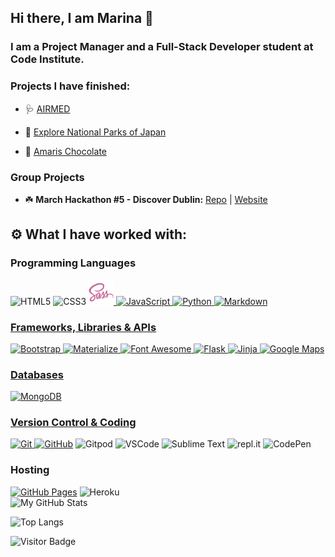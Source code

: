 ## Hi there, I am Marina 👋

### I am a Project Manager and a Full-Stack Developer student at Code Institute.

### Projects I have finished:

- :stethoscope: [AIRMED](http://airmed-doc-app.herokuapp.com/)

- :japan: [Explore National Parks of Japan](https://fruitbatm.github.io/explore-national-parks-of-japan/)

- :chocolate_bar: [Amaris Chocolate](https://fruitbatm.github.io/amaris-chocolate/)

### Group Projects
- :shamrock: <strong>March Hackathon #5 - Discover Dublin:</strong> </strong><a href="https://github.com/cnridley/the-mighty-bits-hackathon-proj" alt="Discover Dublin Repo" target="_blank" rel="noopener noreferrer">Repo</a> | <a href="https://paddys-quiz.herokuapp.com/" alt="Discover Dublin trivia game website" target="_blank" rel="noopener noreferrer">Website</a>

## :gear: What I have worked with:
### Programming Languages
![HTML5](https://img.shields.io/badge/HTML5%20-%23E34F26.svg?&style=for-the-badge&logo=HTML5&logoColor=FFFFFF)
![CSS3](https://img.shields.io/badge/CSS3%20-%231572B6.svg?&style=for-the-badge&logo=CSS3&logoColor=FFFFFF)
<a href="https://sass-lang.com" target="_blank"> 
  <img src="https://raw.githubusercontent.com/devicons/devicon/master/icons/sass/sass-original.svg" alt="sass" width="40" height="40" />
![JavaScript](https://img.shields.io/badge/JavaScript%20-%23323330.svg?&style=for-the-badge&logo=JavaScript&logoColor=F7DF1E)
![Python](https://img.shields.io/badge/Python%20-%23004D7A.svg?&style=for-the-badge&logo=python&logoColor=ffdf76)
![Markdown](https://img.shields.io/badge/Markdown%20-%23000000.svg?&style=for-the-badge&logo=Markdown&logoColor=FFFFFF)

### Frameworks, Libraries & APIs
![Bootstrap](https://img.shields.io/badge/Bootstrap%20-%23563D7C.svg?&style=for-the-badge&logo=Bootstrap&logoColor=FFFFFF)
![Materialize](https://img.shields.io/badge/Materialize%20-%23EE6E73.svg?&style=for-the-badge&logo=Materialize&logoColor=FFFFFF)
![Font Awesome](https://img.shields.io/badge/Font%20Awesome%20-%23339AF0.svg?&style=for-the-badge&logo=Font%20Awesome&logoColor=FFFFFF)
![Flask](https://img.shields.io/badge/Flask%20-%23000000.svg?&style=for-the-badge&logo=Flask&logoColor=FFFFFF)
![Jinja](https://img.shields.io/badge/Jinja%20-%23000000.svg?&style=for-the-badge&logo=Jinja&logoColor=B41717)
![Google Maps](https://img.shields.io/badge/Google%20Maps%20-%234285F4.svg?&style=for-the-badge&logo=Google%20Maps&logoColor=FFFFFF)

### Databases
![MongoDB](https://img.shields.io/badge/MongoDB%20-%233F2E1E.svg?&style=for-the-badge&logo=MongoDB&logoColor=47A248)

### Version Control & Coding
![Git](https://img.shields.io/badge/Git%20-%23302F2F.svg?&style=for-the-badge&logo=Git&logoColor=F05032)
[![GitHub](https://img.shields.io/badge/GitHub%20-%23181717.svg?&style=for-the-badge&logo=GitHub&logoColor=FFFFFF)](https://github.com/FruitbatM)
![Gitpod](https://img.shields.io/badge/Gitpod%20-%231D1D1D.svg?&style=for-the-badge&logo=Gitpod&logoColor=1AA6E4)
![VSCode](https://img.shields.io/badge/VSCode%20-%232B2B30.svg?&style=for-the-badge&logo=Visual%20Studio%20Code&logoColor=007ACC)
![Sublime Text](https://img.shields.io/badge/sublime_text-%23575757.svg?&style=for-the-badge&logo=sublime-text&logoColor=important)
![repl.it](https://img.shields.io/badge/repl.it%20-%23101B30.svg?&style=for-the-badge&logo=repl.it&logoColor=93969C)
![CodePen](https://img.shields.io/badge/CodePen%20-%23000000.svg?&style=for-the-badge&logo=CodePen&logoColor=FFFFFF)

### Hosting 
[![GitHub Pages](https://img.shields.io/badge/GitHub%20Pages%20-%23181717.svg?&style=for-the-badge&logo=GitHub&logoColor=FFFFFF)](https://github.com/FruitbatM)
![Heroku](https://img.shields.io/badge/Heroku%20-%23430098.svg?&style=for-the-badge&logo=Heroku&logoColor=FFFFFF)
<br>
<img alt="My GitHub Stats" src="https://github-readme-stats.vercel.app/api?username=FruitbatM&show_icons=true&hide_border=true" />

![Top Langs](https://github-readme-stats.vercel.app/api/top-langs/?username=FruitbatM&hide=TeX&layout=compact)

![Visitor Badge](https://visitor-badge.laobi.icu/badge?page_id=FruitbatM)

<!--
**FruitbatM/FruitbatM** is a ✨ _special_ ✨ repository because its `README.md` (this file) appears on your GitHub profile.

Here are some ideas to get you started:

- 🔭 I’m currently working on ...
- 🌱 I’m currently learning ...
- 👯 I’m looking to collaborate on ...
- 🤔 I’m looking for help with ...
- 💬 Ask me about ...
- 📫 How to reach me: ...
- 😄 Pronouns: ...
- ⚡ Fun fact: ...
-->
